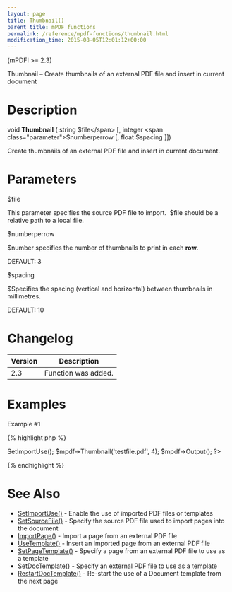 ```yaml
---
layout: page
title: Thumbnail()
parent_title: mPDF functions
permalink: /reference/mpdf-functions/thumbnail.html
modification_time: 2015-08-05T12:01:12+00:00
---
```


(mPDFI >= 2.3)

Thumbnail – Create thumbnails of an external PDF file and insert in current document

# Description

void **Thumbnail** ( string <span class="parameter">$file</span> [, integer <span class="parameter">$numberperrow</span> [, float <span class="parameter">$spacing</span> ]])

Create thumbnails of an external PDF file and insert in current document.

# Parameters

<span class="parameter">$file</span>

This parameter specifies the source PDF file to import.  <span class="parameter">$file</span> should be a relative path to a local file.

<span class="parameter">$numberperrow</span>

<span class="parameter">$number</span> specifies the number of thumbnails to print in each **row**.

<span class="smallblock">DEFAULT</span>: 3

<span class="parameter">$spacing</span>

<span class="parameter">$S</span>pecifies the spacing (vertical and horizontal) between thumbnails in millimetres.

<span class="smallblock">DEFAULT</span>: 10

# Changelog

<table class="table"> <thead>
<tr> <th>Version</th><th>Description</th> </tr>
</thead> <tbody>
<tr>
<td>2.3</td>
<td>Function was added.</td>
</tr>
</tbody> </table>

# Examples

Example #1

{% highlight php %}
<?php

// Require composer autoload
require_once __DIR__ . '/vendor/autoload.php';

$mpdf = new mPDF();

$mpdf->SetImportUse();

$mpdf->Thumbnail('testfile.pdf', 4);

$mpdf->Output();

?>
{% endhighlight %}

# See Also

<ul>
<li><a href="{{ "/reference/mpdf-functions/setimportuse.html" | prepend: site.baseurl }}">SetImportUse()</a> - Enable the use of imported PDF files or templates</li>
<li><a href="{{ "/reference/mpdf-functions/setsourcefile.html" | prepend: site.baseurl }}">SetSourceFile()</a> - Specify the source PDF file used to import pages into the document</li>
<li><a href="{{ "/reference/mpdf-functions/importpage.html" | prepend: site.baseurl }}">ImportPage()</a> - Import a page from an external PDF file</li>
<li><a href="{{ "/reference/mpdf-functions/usetemplate.html" | prepend: site.baseurl }}">UseTemplate()</a> - Insert an imported page from an external PDF file</li>
<li><a href="{{ "/reference/mpdf-functions/setpagetemplate.html" | prepend: site.baseurl }}">SetPageTemplate()</a> - Specify a page from an external PDF file to use as a template</li>
<li><a href="{{ "/reference/mpdf-functions/setdoctemplate.html" | prepend: site.baseurl }}">SetDocTemplate()</a> - Specify an external PDF file to use as a template</li>
<li><a href="{{ "/reference/mpdf-functions/restartdoctemplate.html" | prepend: site.baseurl }}">RestartDocTemplate()</a> - Re-start the use of a Document template from the next page</li>
</ul>

